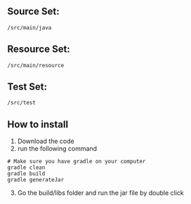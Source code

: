 ## Source Set:
``` shell
/src/main/java
```

## Resource Set:
``` shell
/src/main/resource
```

## Test Set:
``` shell
/src/test
```

## How to install

1. Download the code
2. run the following command
```shell
# Make sure you have gradle on your computer
gradle clean
gradle build
gradle generateJar
```
3. Go the build/libs folder and run the jar file by double click
